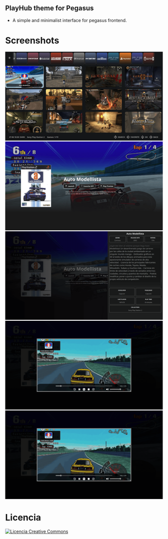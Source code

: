 ## PlayHub theme for Pegasus

- A simple and minimalist interface for pegasus frontend.

# Screenshots

![screen0](https://github.com/ZagonAb/PlayHub/blob/b4e87bb1579a1c8f4903669e83e24600a39528af/.meta/screenshots/screen.png)
![screen1](https://github.com/ZagonAb/PlayHub/blob/b4e87bb1579a1c8f4903669e83e24600a39528af/.meta/screenshots/screen1.png)
![screen2](https://github.com/ZagonAb/PlayHub/blob/b4e87bb1579a1c8f4903669e83e24600a39528af/.meta/screenshots/screen2.png)
![screen3](https://github.com/ZagonAb/PlayHub/blob/b4e87bb1579a1c8f4903669e83e24600a39528af/.meta/screenshots/screen3.png)
![screen4](https://github.com/ZagonAb/PlayHub/blob/b4e87bb1579a1c8f4903669e83e24600a39528af/.meta/screenshots/screen3.png)
 
# Licencia
<a rel="license" href="http://creativecommons.org/licenses/by-nc-sa/4.0/"><img alt="Licencia Creative Commons" style="border-width:0" src="https://i.creativecommons.org/l/by-nc-sa/4.0/88x31.png" /></a><br /><a rel="license" href="http://creativecommons.org/licenses/by-nc-sa/4.0/"></a>
